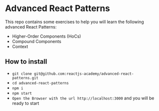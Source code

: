 Advanced React Patterns
=========================

This repo contains some exercises to help you will learn the following advanced React Patterns:

- Higher-Order Components (HoCs)
- Compound Components
- Context

## How to install

- `git clone git@github.com:reactjs-academy/advanced-react-patterns.git`
- `cd advanced-react-patterns`
- `npm i`
- `npm start`
- `Open the Browser with the url http://localhost:3000` and you will be ready to start
